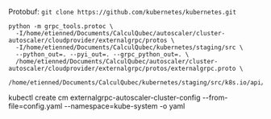 Protobuf:
`git clone https://github.com/kubernetes/kubernetes.git`

```
python -m grpc_tools.protoc \
  -I/home/etienned/Documents/CalculQubec/autoscaler/cluster-autoscaler/cloudprovider/externalgrpc/protos \
  -I/home/etienned/Documents/CalculQubec/kubernetes/staging/src \
  --python_out=. --pyi_out=. --grpc_python_out=. \
  /home/etienned/Documents/CalculQubec/autoscaler/cluster-autoscaler/cloudprovider/externalgrpc/protos/externalgrpc.proto \
  /home/etienned/Documents/CalculQubec/kubernetes/staging/src/k8s.io/api/core/v1/generated.proto
```

kubectl create cm externalgrpc-autoscaler-cluster-config --from-file=config.yaml --namespace=kube-system -o yaml
